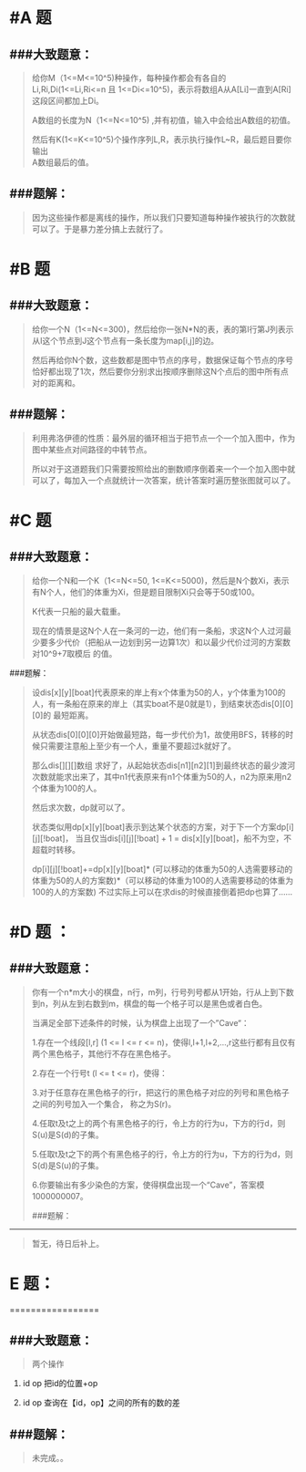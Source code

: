 #A 题
===============

###大致题意：
--------------
> 给你M（1<=M<=10^5)种操作，每种操作都会有各自的Li,Ri,Di(1<=Li,Ri<=n 且 1<=Di<=10^5)，表示将数组A从A[Li]一直到A[Ri]这段区间都加上Di。</P>
  A数组的长度为N（1<=N<=10^5) ,并有初值，输入中会给出A数组的初值。</P>然后有K(1<=K<=10^5)个操作序列L,R，表示执行操作L~R，最后题目要你输出          
  A数组最后的值。
         
###题解： 
-------------
> 因为这些操作都是离线的操作，所以我们只要知道每种操作被执行的次数就可以了。于是暴力差分搞上去就行了。 

#B 题 
===============

###大致题意：
--------------
>给你一个N（1<=N<=300)，然后给你一张N*N的表，表的第I行第J列表示从I这个节点到J这个节点有一条长度为map[i,j]的边。</P>
 然后再给你N个数，这些数都是图中节点的序号，数据保证每个节点的序号恰好都出现了1次，然后要你分别求出按顺序删除这N个点后的图中所有点对的距离和。
 
###题解：
--------------
>利用弗洛伊德的性质：最外层的循环相当于把节点一个一个加入图中，作为图中某些点对间路径的中转节点。</P>
所以对于这道题我们只需要按照给出的删数顺序倒着来一个一个加入图中就可以了，每加入一个点就统计一次答案，统计答案时遍历整张图就可以了。
 
 #C 题
 ================
 
 ###大致题意：
 ---------------
 >给你一个N和一个K（1<=N<=50, 1<=K<=5000)，然后是N个数Xi，表示有N个人，他们的体重为Xi，但是题目限制Xi只会等于50或100。</P>
 K代表一只船的最大载重。</P>
    现在的情景是这N个人在一条河的一边，他们有一条船，求这N个人过河最少要多少代价（把船从一边划到另一边算1次）和以最少代价过河的方案数对10^9+7取模后
  的值。
  
 ###题解：
 >设dis[x][y][boat]代表原来的岸上有x个体重为50的人，y个体重为100的人，有一条船在原来的岸上（其实boat不是0就是1），到结束状态dis[0][0][0]的
 最短距离。</P>从状态dis[0][0][0]开始做最短路，每一步代价为1，故使用BFS，转移的时候只需要注意船上至少有一个人，重量不要超过k就好了。</P>那么dis[][][]数组
 求好了，从起始状态dis[n1][n2][1]到最终状态的最少渡河次数就能求出来了，其中n1代表原来有n1个体重为50的人，n2为原来用n2个体重为100的人。</P>
 然后求次数，dp就可以了。</P>状态类似用dp[x][y][boat]表示到达某个状态的方案，对于下一个方案dp[i][j][!boat]，
 当且仅当dis[i][j][!boat] + 1 = dis[x][y][boat]，船不为空，不超载时转移。</P> dp[i][j][!boat]+=dp[x][y][boat]*
 (可以移动的体重为50的人选需要移动的体重为50的人的方案数)*（可以移动的体重为100的人选需要移动的体重为100的人的方案数)
 不过实际上可以在求dis的时候直接倒着把dp也算了……
 
 #D 题 ：
 ================
 ###大致题意：
 ---------------
 >你有一个n*m大小的棋盘，n行，m列，行号列号都从1开始，行从上到下数到n，列从左到右数到m，棋盘的每一个格子可以是黑色或者白色。</p>
  当满足全部下述条件的时候，认为棋盘上出现了一个”Cave“：</P>
  1.存在一个线段[l,r] (1 <= l <= r <= n)，使得l,l+1,l+2,...,r这些行都有且仅有两个黑色格子，其他行不存在黑色格子。</P>
  2.存在一个行号t (l <= t <= r)，使得：</P>
  3.对于任意存在黑色格子的行r，把这行的黑色格子对应的列号和黑色格子之间的列号加入一个集合， 称之为S(r)。</P>
  4.任取t及t之上的两个有黑色格子的行，令上方的行为u，下方的行d，则S(u)是S(d)的子集。</P>
  5.任取t及t之下的两个有黑色格子的行，令上方的行为u，下方的行为d，则S(d)是S(u)的子集。</P>
  6.你要输出有多少染色的方案，使得棋盘出现一个“Cave”，答案模1000000007。</P>
 ###题解：
 ----------------
 >暂无，待日后补上。
 
 # E 题：
 =================
 
 ###大致题意：
 ----------------
 >两个操作</P>
1. id op  把id的位置+op</P>
2. id op  查询在【id，op】之间的所有的数的差</P>

 ###题解：
 ----------------
 >未完成。。
 
  

